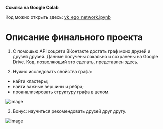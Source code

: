 **Ссылка на Google Colab**

Код можно открыть здесь: [vk_ego_network.ipynb](https://colab.research.google.com/drive/1b1fsw2sJkU9NuYosegpFUxekZx6vZJ4E?usp=sharing)

# **Описание финального проекта**

1) С помощью API соцсети ВКонтакте достать граф моих друзей и друзей друзей. Данные получены локально и сохранены на Google Drive. Код, позволяющий это сделать, представлен здесь.

2) Нужно исследовать свойства графа:

- найти кластеры;
- найти важные вершины и рёбра;
- проанализировать структуру графа в целом.

![image](https://user-images.githubusercontent.com/62756126/129652730-93ac4db7-005b-4b65-925f-fd9428ffd7aa.png)


3) Бонус: научиться рекомендовать друзей друг другу.

![image](https://user-images.githubusercontent.com/62756126/129652954-3bbcf86d-08f7-4669-9556-4b644533e09c.png)

